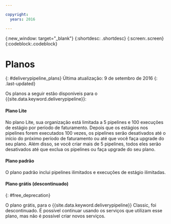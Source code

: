 ```yaml
---

copyright:
  years: 2016

---
```

<!-- Copyright info at top of file: REQUIRED
    The copyright info is YAML content that must occur at the top of the MD file, before attributes are listed.
    It must be --- surrounded by 3 dashes ---
    The value "years" can contain just one year or a two years separated by a comma. (years: 2014, 2016)
    Indentation as per the previous template must be preserved.
-->

{:new_window: target="_blank"}
{:shortdesc: .shortdesc}
{:screen:.screen}
{:codeblock:.codeblock}

# Planos
{: #deliverypipeline_plans}
Última atualização: 9 de setembro de 2016
{: .last-updated}

Os planos a seguir estão disponíveis para o {{site.data.keyword.deliverypipeline}}:

#### Plano Lite

No plano Lite, sua organização está limitada a 5 pipelines e 100 execuções de
estágio por período de faturamento. Depois que os estágios nos pipelines forem executados
100 vezes, os pipelines serão desativados até o início do próximo período de faturamento
ou até que você faça upgrade do seu plano. Além disso, se você criar mais de 5 pipelines,
todos eles serão desativados até que exclua os pipelines ou faça upgrade do seu plano.

<!-- TODO To upgrade your plan... -->
<!-- To limit your builds, on the **INPUT** tab, in the Stage Trigger section, click **Run jobs only when this stage is run manually**. -->

#### Plano padrão

O plano padrão inclui pipelines ilimitados e execuções de estágio ilimitadas.

#### Plano grátis (descontinuado)
{: #free_deprecation}

O plano grátis, para o {{site.data.keyword.deliverypipeline}} Classic, foi
descontinuado. É possível continuar usando os serviços que utilizam esse plano, mas não é
possível criar novos serviços.
